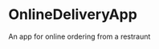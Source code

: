 # OnlineDeliveryApp
An app for online ordering from a restraunt

<script type='text/javascript' src='https://ko-fi.com/widgets/widget_2.js'></script><script type='text/javascript'>kofiwidget2.init('Buy Me a Coffee', '#46b798', 'A0165439');kofiwidget2.draw();</script> 

